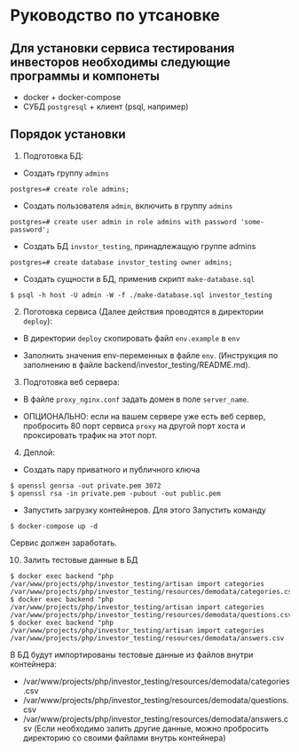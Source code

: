 # Руководство по утсановке

## Для установки сервиса тестирования инвесторов необходимы следующие программы и компонеты
- docker + docker-compose
- СУБД `postgresql` + клиент (psql, например)

## Порядок установки
1. Подготовка БД:
- Создать группу `admins`
```
postgres=# create role admins;
```
- Создать пользователя `admin`, включить в группу `admins`
```
postgres=# create user admin in role admins with password 'some-password';
```
- Создать БД `invstor_testing`, принадлежащую группе admins
```
postgres=# create database invstor_testing owner admins;
```
- Создать сущности в БД, применив скрипт `make-database.sql`
```
$ psql -h host -U admin -W -f ./make-database.sql investor_testing
```

2. Поготовка сервиса (Далее действия проводятся в директории `deploy`):

- В директории `deploy` скопировать файл `env.example` в `env`

- Заполнить значения env-переменных в файле `env`. (Инструкция по заполнению в файле backend/investor_testing/README.md).

3. Подготовка веб сервера:

- В файле `proxy_nginx.conf` задать домен в поле `server_name`.

- ОПЦИОНАЛЬНО: если на вашем сервере уже есть веб сервер, пробросить 80 порт сервиса `proxy` на другой порт хоста и проксировать трафик на этот порт.

4. Деплой:

- Создать пару приватного и публичного ключа
```
$ openssl genrsa -out private.pem 3072
$ openssl rsa -in private.pem -pubout -out public.pem
```

- Запустить загрузку контейнеров. Для этого Запустить команду

```
$ docker-compose up -d
```

Сервис должен заработать.

10. Залить тестовые данные в БД 

```
$ docker exec backend "php /var/www/projects/php/investor_testing/artisan import categories /var/www/projects/php/investor_testing/resources/demodata/categories.csv"
$ docker exec backend "php /var/www/projects/php/investor_testing/artisan import categories /var/www/projects/php/investor_testing/resources/demodata/questions.csv
$ docker exec backend "php /var/www/projects/php/investor_testing/artisan import categories /var/www/projects/php/investor_testing/resources/demodata/answers.csv
```

В БД будут импортированы тестовые данные из файлов внутри контейнера:
- /var/www/projects/php/investor_testing/resources/demodata/categories.csv
- /var/www/projects/php/investor_testing/resources/demodata/questions.csv
- /var/www/projects/php/investor_testing/resources/demodata/answers.csv
(Если необходимо залить другие данные, можно пробросить директорию со своими файлами внутрь контейнера)
